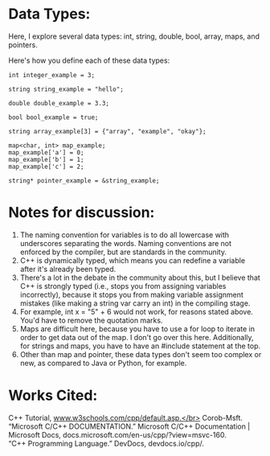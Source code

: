 # Data Types:

Here, I explore several data types: int, string, double, bool, array, maps, and pointers.

Here's how you define each of these data types:

  	int integer_example = 3;
  
	string string_example = "hello";

	double double_example = 3.3;

	bool bool_example = true;

	string array_example[3] = {"array", "example", "okay"};

	map<char, int> map_example;
	map_example['a'] = 0;
	map_example['b'] = 1;
	map_example['c'] = 2;

	string* pointer_example = &string_example;
  
# Notes for discussion:

1. The naming convention for variables is to do all lowercase with underscores separating the words. Naming conventions are not enforced by the compiler,
   but are standards in the community.</br>
2. C++ is dynamically typed, which means you can redefine a variable after it's already been typed.</br>
3. There's a lot in the debate in the community about this, but I believe that C++ is strongly typed (i.e., stops you from assigning variables incorrectly),
   because it stops you from making variable assignment mistakes (like making a string var carry an int) in the compiling stage.</br>
4. For example, int x = "5" + 6 would not work, for reasons stated above. You'd have to remove the quotation marks.</br>
5. Maps are difficult here, because you have to use a for loop to iterate in order to get data out of the map. I don't go over this here. Additionally, for strings and maps,
   you have to have an #include statement at the top.</br>
6. Other than map and pointer, these data types don't seem too complex or new, as compared to Java or Python, for example.

# Works Cited:

C++ Tutorial, www.w3schools.com/cpp/default.asp.</br>
Corob-Msft. “Microsoft C/C++ DOCUMENTATION.” Microsoft C/C++ Documentation | Microsoft Docs, docs.microsoft.com/en-us/cpp/?view=msvc-160.</br>
“C++ Programming Language.” DevDocs, devdocs.io/cpp/.
